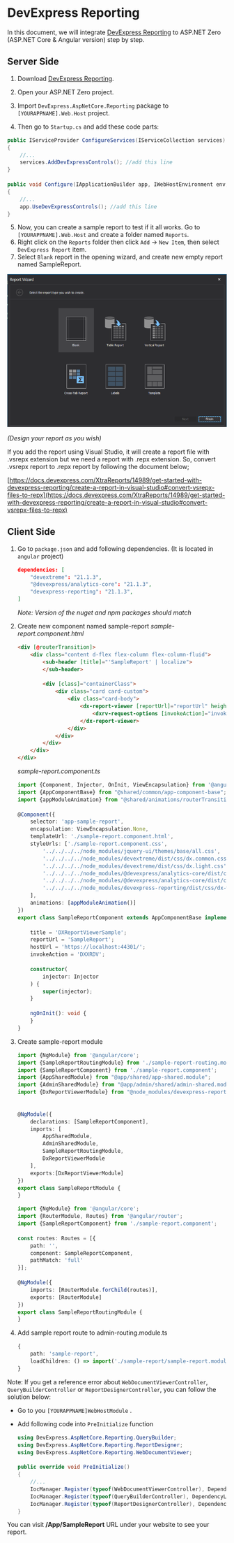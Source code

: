 # DevExpress Reporting

In this document, we will integrate [DevExpress Reporting](https://www.devexpress.com/subscriptions/reporting/) to ASP.NET Zero (ASP.NET Core & Angular version) step by step.

## Server Side

1. Download [DevExpress Reporting](https://www.devexpress.com/subscriptions/reporting/).

2. Open your ASP.NET Zero project.

3. Import `DevExpress.AspNetCore.Reporting` package to `[YOURAPPNAME].Web.Host` project.

4. Then go to `Startup.cs` and add these code parts:

```csharp
public IServiceProvider ConfigureServices(IServiceCollection services)
{
    //...
    services.AddDevExpressControls(); //add this line
}

public void Configure(IApplicationBuilder app, IWebHostEnvironment env, ILoggerFactory loggerFactory)
{
    //...
    app.UseDevExpressControls(); //add this line
}
```

5. Now, you can create a sample report to test if it all works. Go to  `[YOURAPPNAME].Web.Host`  and create a folder named `Reports`.
6. Right click on the `Reports` folder then click `Add` -> `New Item`, then select `DevExpress Report` item. 
7. Select `Blank` report in the opening wizard, and create new empty report named SampleReport.

![blank-selection](images/devexpress-reporting-blank-selection.png)

*(Design your report as you wish)*

If you add the report using Visual Studio, it will create a report file with .vsrepx extension but we need a report with .repx extension. So, convert .vsrepx report to .repx report by following the document below;

[https://docs.devexpress.com/XtraReports/14989/get-started-with-devexpress-reporting/create-a-report-in-visual-studio#convert-vsrepx-files-to-repx](https://docs.devexpress.com/XtraReports/14989/get-started-with-devexpress-reporting/create-a-report-in-visual-studio#convert-vsrepx-files-to-repx)

## Client Side

1. Go to `package.json` and add following dependencies. (It is located in `angular` project)

   ```json
   dependencies: [
       "devextreme": "21.1.3",
       "@devexpress/analytics-core": "21.1.3",
       "devexpress-reporting": "21.1.3",
   ]
   ```

   *Note: Version of the nuget and npm packages should match*

2. Create new component named sample-report 
   _sample-report.component.html_

   ```html
   <div [@routerTransition]>
       <div class="content d-flex flex-column flex-column-fluid">
           <sub-header [title]="'SampleReport' | localize">
           </sub-header>
   
           <div [class]="containerClass">
               <div class="card card-custom">
                   <div class="card-body">
                       <dx-report-viewer [reportUrl]="reportUrl" height="400px">
                           <dxrv-request-options [invokeAction]="invokeAction" [host]="hostUrl"></dxrv-request-options>
                       </dx-report-viewer>
                   </div>
               </div>
           </div>
       </div>
   </div>
   ```

   _sample-report.component.ts_

   ```typescript
   import {Component, Injector, OnInit, ViewEncapsulation} from '@angular/core';
   import {AppComponentBase} from "@shared/common/app-component-base";
   import {appModuleAnimation} from "@shared/animations/routerTransition";
   
   @Component({
       selector: 'app-sample-report',
       encapsulation: ViewEncapsulation.None,
       templateUrl: './sample-report.component.html',
       styleUrls: ['./sample-report.component.css',
           '../../../../node_modules/jquery-ui/themes/base/all.css',
           '../../../../node_modules/devextreme/dist/css/dx.common.css',
           '../../../../node_modules/devextreme/dist/css/dx.light.css',
           '../../../../node_modules/@devexpress/analytics-core/dist/css/dx-analytics.common.css',
           '../../../../node_modules/@devexpress/analytics-core/dist/css/dx-analytics.light.css',
           '../../../../node_modules/devexpress-reporting/dist/css/dx-webdocumentviewer.css'
       ],
       animations: [appModuleAnimation()]
   })
   export class SampleReportComponent extends AppComponentBase implements OnInit {
   
       title = 'DXReportViewerSample';
       reportUrl = 'SampleReport';
       hostUrl = 'https://localhost:44301/';
       invokeAction = 'DXXRDV';
   
       constructor(
           injector: Injector
       ) {
           super(injector);
       }
   
       ngOnInit(): void {
       }
   }
   
   ```

3. Create sample-report module

    ```typescript
    import {NgModule} from '@angular/core';
    import {SampleReportRoutingModule} from './sample-report-routing.module';
    import {SampleReportComponent} from './sample-report.component';
    import {AppSharedModule} from "@app/shared/app-shared.module";
    import {AdminSharedModule} from "@app/admin/shared/admin-shared.module";
    import {DxReportViewerModule} from "@node_modules/devexpress-reporting-angular";
    
    
    @NgModule({
        declarations: [SampleReportComponent],
        imports: [
            AppSharedModule,
            AdminSharedModule,
            SampleReportRoutingModule,
            DxReportViewerModule
        ],
        exports:[DxReportViewerModule]
    })
    export class SampleReportModule {
    }
    ```

    ```typescript
    import {NgModule} from '@angular/core';
    import {RouterModule, Routes} from '@angular/router';
    import {SampleReportComponent} from './sample-report.component';
    
    const routes: Routes = [{
        path: '',
        component: SampleReportComponent,
        pathMatch: 'full'
    }];
    
    @NgModule({
        imports: [RouterModule.forChild(routes)],
        exports: [RouterModule]
    })
    export class SampleReportRoutingModule {
    }
    ```

4. Add sample report route to admin-routing.module.ts

    ```typescript
    {
    	path: 'sample-report',
    	loadChildren: () => import('./sample-report/sample-report.module').then(m => m.SampleReportModule)
    }
    ```

    

Note: If you get a reference error about `WebDocumentViewerController`, `QueryBuilderController` or `ReportDesignerController`, you can follow the solution below:

* Go to you `[YOURAPPNAME]WebHostModule` .

* Add following code into `PreInitialize` function

  ```csharp
  using DevExpress.AspNetCore.Reporting.QueryBuilder;
  using DevExpress.AspNetCore.Reporting.ReportDesigner;
  using DevExpress.AspNetCore.Reporting.WebDocumentViewer;
  
  public override void PreInitialize()
  {
      //...
      IocManager.Register(typeof(WebDocumentViewerController), DependencyLifeStyle.Transient);
      IocManager.Register(typeof(QueryBuilderController), DependencyLifeStyle.Transient);
      IocManager.Register(typeof(ReportDesignerController), DependencyLifeStyle.Transient);
  }
  ```
  
  

You can visit **/App/SampleReport** URL under your website to see your report.
